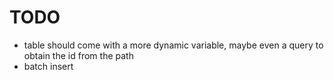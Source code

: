 # TODO

- table should come with a more dynamic variable, maybe even a query to obtain the id from the path
- batch insert